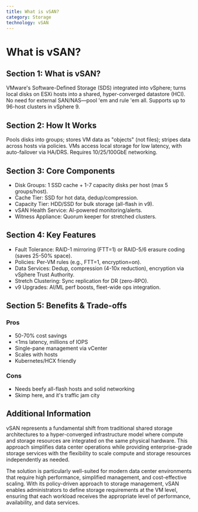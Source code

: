 ```yaml
---
title: What is vSAN?
category: Storage
technology: vSAN
---
```


# What is vSAN?

## Section 1: What is vSAN?

VMware's Software-Defined Storage (SDS) integrated into vSphere; turns local disks on ESXi hosts into a shared, hyper-converged datastore (HCI). No need for external SAN/NAS—pool 'em and rule 'em all. Supports up to 96-host clusters in vSphere 9.

## Section 2: How It Works

Pools disks into groups; stores VM data as "objects" (not files); stripes data across hosts via policies. VMs access local storage for low latency, with auto-failover via HA/DRS. Requires 10/25/100GbE networking.

## Section 3: Core Components

- Disk Groups: 1 SSD cache + 1-7 capacity disks per host (max 5 groups/host).
- Cache Tier: SSD for hot data, dedup/compression.
- Capacity Tier: HDD/SSD for bulk storage (all-flash in v9).
- vSAN Health Service: AI-powered monitoring/alerts.
- Witness Appliance: Quorum keeper for stretched clusters.

## Section 4: Key Features

- Fault Tolerance: RAID-1 mirroring (FTT=1) or RAID-5/6 erasure coding (saves 25-50% space).
- Policies: Per-VM rules (e.g., FTT=1, encryption=on).
- Data Services: Dedup, compression (4-10x reduction), encryption via vSphere Trust Authority.
- Stretch Clustering: Sync replication for DR (zero-RPO).
- v9 Upgrades: AI/ML perf boosts, fleet-wide ops integration.

## Section 5: Benefits & Trade-offs

### Pros
- 50-70% cost savings
- <1ms latency, millions of IOPS
- Single-pane management via vCenter
- Scales with hosts
- Kubernetes/HCX friendly

### Cons
- Needs beefy all-flash hosts and solid networking
- Skimp here, and it's traffic jam city

## Additional Information

vSAN represents a fundamental shift from traditional shared storage architectures to a hyper-converged infrastructure model where compute and storage resources are integrated on the same physical hardware. This approach simplifies data center operations while providing enterprise-grade storage services with the flexibility to scale compute and storage resources independently as needed.

The solution is particularly well-suited for modern data center environments that require high performance, simplified management, and cost-effective scaling. With its policy-driven approach to storage management, vSAN enables administrators to define storage requirements at the VM level, ensuring that each workload receives the appropriate level of performance, availability, and data services.